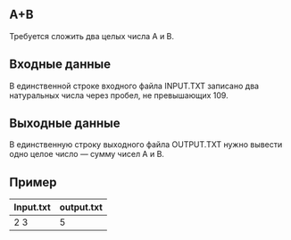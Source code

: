 ## A+B

Требуется сложить два целых числа А и В.

## Входные данные
В единственной строке входного файла INPUT.TXT записано два натуральных числа через пробел, не превышающих 109.

## Выходные данные
В единственную строку выходного файла OUTPUT.TXT нужно вывести одно целое число — сумму чисел А и В.

## Пример

| Input.txt | output.txt |
| --------- | ---------- |
|    2 3    |      5     |
